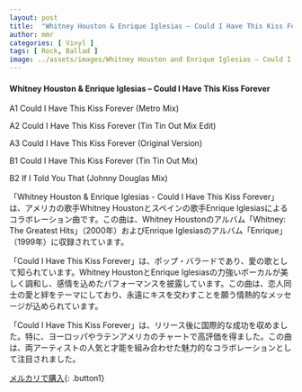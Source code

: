```yaml
---
layout: post
title:  "Whitney Houston & Enrique Iglesias – Could I Have This Kiss Forever"
author: mmr
categories: [ Vinyl ]
tags: [ Rock, Ballad ]
image: ../assets/images/Whitney Houston and Enrique Iglesias – Could I Have This Kiss Forever.jpg
---
```


#### Whitney Houston & Enrique Iglesias – Could I Have This Kiss Forever

A1		Could I Have This Kiss Forever (Metro Mix)

A2		Could I Have This Kiss Forever (Tin Tin Out Mix Edit)

A3		Could I Have This Kiss Forever (Original Version)

B1		Could I Have This Kiss Forever (Tin Tin Out Mix)

B2		If I Told You That (Johnny Douglas Mix)

「Whitney Houston & Enrique Iglesias - Could I Have This Kiss Forever」は、アメリカの歌手Whitney Houstonとスペインの歌手Enrique Iglesiasによるコラボレーション曲です。この曲は、Whitney Houstonのアルバム「Whitney: The Greatest Hits」（2000年）およびEnrique Iglesiasのアルバム「Enrique」（1999年）に収録されています。

「Could I Have This Kiss Forever」は、ポップ・バラードであり、愛の歌として知られています。Whitney HoustonとEnrique Iglesiasの力強いボーカルが美しく調和し、感情を込めたパフォーマンスを披露しています。この曲は、恋人同士の愛と絆をテーマにしており、永遠にキスを交わすことを願う情熱的なメッセージが込められています。

「Could I Have This Kiss Forever」は、リリース後に国際的な成功を収めました。特に、ヨーロッパやラテンアメリカのチャートで高評価を得ました。この曲は、両アーティストの人気と才能を組み合わせた魅力的なコラボレーションとして注目されました。

[メルカリで購入](https://jp.mercari.com/item/m47028864248){: .button1}

